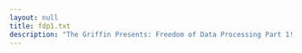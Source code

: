 ```yaml
---
layout: null
title: fdp1.txt
description: "The Griffin Presents: Freedom of Data Processing Part 1! By Michael E Marotta"
---
```

